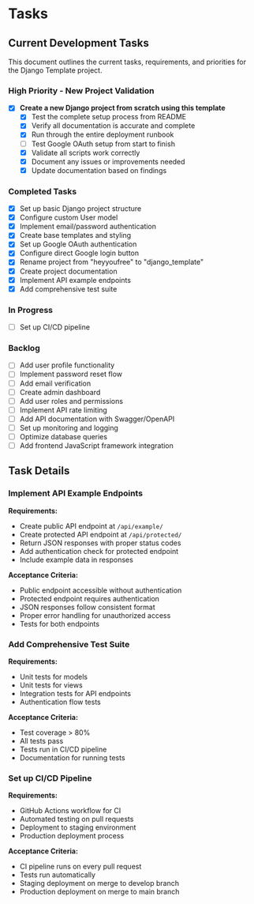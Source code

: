 # Tasks

## Current Development Tasks

This document outlines the current tasks, requirements, and priorities for the Django Template project.

### High Priority - New Project Validation

- [x] **Create a new Django project from scratch using this template**
  - [x] Test the complete setup process from README
  - [x] Verify all documentation is accurate and complete
  - [x] Run through the entire deployment runbook
  - [ ] Test Google OAuth setup from start to finish
  - [x] Validate all scripts work correctly
  - [x] Document any issues or improvements needed
  - [x] Update documentation based on findings

### Completed Tasks

- [x] Set up basic Django project structure
- [x] Configure custom User model
- [x] Implement email/password authentication
- [x] Create base templates and styling
- [x] Set up Google OAuth authentication
- [x] Configure direct Google login button
- [x] Rename project from "heyyoufree" to "django_template"
- [x] Create project documentation
- [x] Implement API example endpoints
- [x] Add comprehensive test suite

### In Progress

- [ ] Set up CI/CD pipeline

### Backlog

- [ ] Add user profile functionality
- [ ] Implement password reset flow
- [ ] Add email verification
- [ ] Create admin dashboard
- [ ] Add user roles and permissions
- [ ] Implement API rate limiting
- [ ] Add API documentation with Swagger/OpenAPI
- [ ] Set up monitoring and logging
- [ ] Optimize database queries
- [ ] Add frontend JavaScript framework integration

## Task Details

### Implement API Example Endpoints

**Requirements:**
- Create public API endpoint at `/api/example/`
- Create protected API endpoint at `/api/protected/`
- Return JSON responses with proper status codes
- Add authentication check for protected endpoint
- Include example data in responses

**Acceptance Criteria:**
- Public endpoint accessible without authentication
- Protected endpoint requires authentication
- JSON responses follow consistent format
- Proper error handling for unauthorized access
- Tests for both endpoints

### Add Comprehensive Test Suite

**Requirements:**
- Unit tests for models
- Unit tests for views
- Integration tests for API endpoints
- Authentication flow tests

**Acceptance Criteria:**
- Test coverage > 80%
- All tests pass
- Tests run in CI/CD pipeline
- Documentation for running tests

### Set up CI/CD Pipeline

**Requirements:**
- GitHub Actions workflow for CI
- Automated testing on pull requests
- Deployment to staging environment
- Production deployment process

**Acceptance Criteria:**
- CI pipeline runs on every pull request
- Tests run automatically
- Staging deployment on merge to develop branch
- Production deployment on merge to main branch
